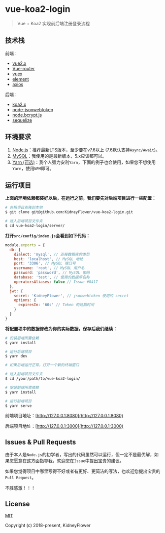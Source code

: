 # vue-koa2-login

> Vue + Koa2 实现前后端注册登录流程

## 技术栈

前端：

- [vue2.x](https://github.com/vuejs/vue)
- [Vue-router](https://github.com/vuejs/vue-router)
- [vuex](https://github.com/vuejs/vuex)
- [element](https://github.com/ElemeFE/element)
- [axios](https://github.com/axios/axios)

后端：

- [koa2.x](https://github.com/koajs/koa)
- [node-jsonwebtoken](https://github.com/auth0/node-jsonwebtoken)
- [node.bcrypt.js](https://github.com/kelektiv/node.bcrypt.js)
- [sequelize](https://github.com/sequelize/sequelize)

## 环境要求

1. [Node.js](https://nodejs.org/en/)：推荐最新LTS版本，至少要在v7.6以上 (7.6默认支持`Async/Await`)。
2. [MySQL](https://www.mysql.com/cn/)：我使用的是最新版本，5.x应该都可以。
3. [Yarn (可选)](https://yarnpkg.com/zh-Hans/)：我个人强力安利`Yarn`，下面的例子也会使用，如果您不想使用`Yarn`，使用`NPM`即可。

## 运行项目

**上面的环境依赖都装好以后，在运行之前，我们要先对后端项目进行一些配置：**

``` bash
# 先把项目克隆到本地
$ git clone git@github.com:KidneyFlower/vue-koa2-login.git

# 进入后端项目文件夹
$ cd vue-koa2-login/server/
```

**打开`src/config/index.js`会看到如下代码：**

``` javascript
module.exports = {
  db: {
    dialect: 'mysql', // 连接数据库的类型
    host: 'localhost', // MySQL 地址
    port: '3306', // MySQL 端口号
    username: 'root', // MySQL 用户名
    password: 'password', // MySQL 密码
    database: 'test', // 使用的数据库名称
    operatorsAliases: false // Issue #8417
  },
  jwt: {
    secret: 'KidneyFlower', // jsonwebtoken 使用的 secret
    options: {
      expiresIn: '60s' // Token 的过期时间
    }
  }
}
```

**将配置项中的数据修改为你的实际数据，保存后我们继续：**

``` bash
# 安装后端所需依赖
$ yarn install

# 运行后端项目
$ yarn dev

# 如果后端运行正常，打开一个新的终端窗口

# 进入前端项目文件夹
$ cd /your/path/to/vue-koa2-login/

# 安装前端所需依赖
$ yarn install

# 运行前端项目
$ yarn serve
```

前端项目地址：[http://127.0.0.1:8080](http://127.0.0.1:8080)

后端项目地址：[http://127.0.0.1:3000](http://127.0.0.1:3000)

## Issues & Pull Requests

由于本人是`Node.js`的初学者，写出的代码虽然可以运行，但一定不是最优解，如果您愿意在这方面指导我，欢迎您在`Issue`中提出宝贵的建议。

如果您觉得项目中哪里写得不好或者有更好、更简洁的写法，也欢迎您提出宝贵的`Pull Request`。

不胜感激！！！

## License

[MIT](http://opensource.org/licenses/MIT)

Copyright (c) 2018-present, KidneyFlower
